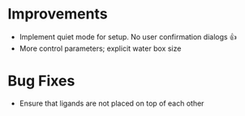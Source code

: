 Improvements
==

* Implement quiet mode for setup. No user confirmation dialogs :+1:
* More control parameters; explicit water box size

Bug Fixes
==

* Ensure that ligands are not placed on top of each other
